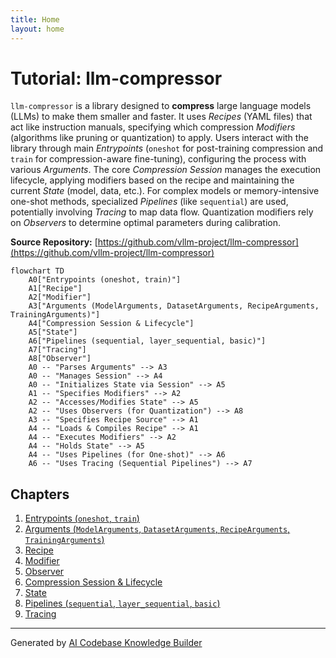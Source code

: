```yaml
---
title: Home
layout: home
---
```


# Tutorial: llm-compressor

`llm-compressor` is a library designed to **compress** large language models (LLMs) to make them smaller and faster.
It uses *Recipes* (YAML files) that act like instruction manuals, specifying which compression *Modifiers* (algorithms like pruning or quantization) to apply.
Users interact with the library through main *Entrypoints* (`oneshot` for post-training compression and `train` for compression-aware fine-tuning), configuring the process with various *Arguments*.
The core *Compression Session* manages the execution lifecycle, applying modifiers based on the recipe and maintaining the current *State* (model, data, etc.).
For complex models or memory-intensive one-shot methods, specialized *Pipelines* (like `sequential`) are used, potentially involving *Tracing* to map data flow. Quantization modifiers rely on *Observers* to determine optimal parameters during calibration.


**Source Repository:** [https://github.com/vllm-project/llm-compressor](https://github.com/vllm-project/llm-compressor)

```mermaid
flowchart TD
    A0["Entrypoints (oneshot, train)"]
    A1["Recipe"]
    A2["Modifier"]
    A3["Arguments (ModelArguments, DatasetArguments, RecipeArguments, TrainingArguments)"]
    A4["Compression Session & Lifecycle"]
    A5["State"]
    A6["Pipelines (sequential, layer_sequential, basic)"]
    A7["Tracing"]
    A8["Observer"]
    A0 -- "Parses Arguments" --> A3
    A0 -- "Manages Session" --> A4
    A0 -- "Initializes State via Session" --> A5
    A1 -- "Specifies Modifiers" --> A2
    A2 -- "Accesses/Modifies State" --> A5
    A2 -- "Uses Observers (for Quantization") --> A8
    A3 -- "Specifies Recipe Source" --> A1
    A4 -- "Loads & Compiles Recipe" --> A1
    A4 -- "Executes Modifiers" --> A2
    A4 -- "Holds State" --> A5
    A4 -- "Uses Pipelines (for One-shot)" --> A6
    A6 -- "Uses Tracing (Sequential Pipelines") --> A7
```

## Chapters

1. [Entrypoints (`oneshot`, `train`)
](01_entrypoints___oneshot____train___.md)
2. [Arguments (`ModelArguments`, `DatasetArguments`, `RecipeArguments`, `TrainingArguments`)
](02_arguments___modelarguments____datasetarguments____recipearguments____trainingarguments___.md)
3. [Recipe
](03_recipe_.md)
4. [Modifier
](04_modifier_.md)
5. [Observer
](05_observer_.md)
6. [Compression Session & Lifecycle
](06_compression_session___lifecycle_.md)
7. [State
](07_state_.md)
8. [Pipelines (`sequential`, `layer_sequential`, `basic`)
](08_pipelines___sequential____layer_sequential____basic___.md)
9. [Tracing
](09_tracing_.md)


---

Generated by [AI Codebase Knowledge Builder](https://github.com/The-Pocket/Tutorial-Codebase-Knowledge)
